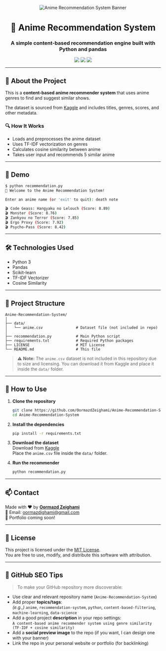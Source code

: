 
<!-- Banner -->
<p align="center">
  <img src="https://raw.githubusercontent.com/oormazdam/assets/main/profile_banner.svg" alt="Anime Recommendation System Banner" />
</p>

<h1 align="center">🎌 Anime Recommendation System</h1>
<h3 align="center">A simple content-based recommendation engine built with Python and pandas</h3>

<p align="center">
  <img src="https://img.shields.io/badge/Language-Python-blue.svg" />
  <img src="https://img.shields.io/badge/License-MIT-green.svg" />
  <img src="https://img.shields.io/badge/Powered_by-Scikit--Learn-yellow" />
</p>

---

## 🧠 About the Project

This is a **content-based anime recommender system** that uses anime genres to find and suggest similar shows.

The dataset is sourced from [Kaggle](https://www.kaggle.com/datasets/hernan4444/anime-recommendation-database-2020) and includes titles, genres, scores, and other metadata.

### 🔍 How It Works

- Loads and preprocesses the anime dataset
- Uses TF-IDF vectorization on genres
- Calculates cosine similarity between anime
- Takes user input and recommends 5 similar anime

---

## 🚀 Demo

```bash
$ python recommendation.py
🎉 Welcome to the Anime Recommendation System!

Enter an anime name (or 'exit' to quit): death note

🎬 Code Geass: Hangyaku no Lelouch (Score: 8.89)
🎬 Monster (Score: 8.76)
🎬 Zankyou no Terror (Score: 7.85)
🎬 Ergo Proxy (Score: 7.92)
🎬 Psycho-Pass (Score: 8.42)
```

---

## 🛠 Technologies Used

- Python 3
- Pandas
- Scikit-learn
- TF-IDF Vectorizer
- Cosine Similarity

---

## 📁 Project Structure

```
Anime-Recommendation-System/
│
├── data/
│   └── anime.csv               # Dataset file (not included in repo)
│
├── recommendation.py           # Main Python script
├── requirements.txt            # Required Python packages
├── LICENSE                     # MIT License
└── README.md                   # This file
```

> ⚠️ **Note:** The `anime.csv` dataset is not included in this repository due to size and licensing. You can download it from Kaggle and place it inside the `data/` folder.

---

## 📝 How to Use

1. **Clone the repository**  
   ```bash
   git clone https://github.com/OormazdZeighami/Anime-Recommendation-System.git
   cd Anime-Recommendation-System
   ```

2. **Install the dependencies**  
   ```bash
   pip install -r requirements.txt
   ```

3. **Download the dataset**  
   Download from [Kaggle](https://www.kaggle.com/datasets/hernan4444/anime-recommendation-database-2020)  
   Place the `anime.csv` file inside the `data/` folder.

4. **Run the recommender**  
   ```bash
   python recommendation.py
   ```

---

## 📫 Contact

Made with ❤️ by **[Oormazd Zeighami](https://github.com/OormazdZeighami)**  
📧 Email: oormazdighami@gmail.com  
💼 Portfolio coming soon!

---

## 📄 License

This project is licensed under the [MIT License](LICENSE).  
You are free to use, modify, and distribute this software with attribution.

---

## 🔎 GitHub SEO Tips

> To make your GitHub repository more discoverable:

- Use clear and relevant repository name (`Anime-Recommendation-System`)
- Add proper **topics/tags**:  
  *(e.g.,)* `anime`, `recommendation-system`, `python`, `content-based-filtering`, `machine-learning`, `data-science`
- Add a good project **description** in your repo settings:  
  `A content-based anime recommender system using genre similarity (TF-IDF + cosine similarity)`
- Add a **social preview image** to the repo (if you want, I can design one with your banner)
- Link the repo in your personal website or portfolio (for backlinking)
